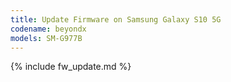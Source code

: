 ```yaml
---
title: Update Firmware on Samsung Galaxy S10 5G
codename: beyondx
models: SM-G977B
---
```


{% include fw_update.md %}
